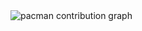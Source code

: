 <picture>
  <source media="(prefers-color-scheme: dark)" srcset="https://raw.githubusercontent.com/JLHL20/JLHL20/output/pacman-contribution-graph-dark.svg">
  <source media="(prefers-color-scheme: light)" srcset="https://raw.githubusercontent.com/JLHL20/JLHL20/output/pacman-contribution-graph.svg">
  <img alt="pacman contribution graph" src="https://raw.githubusercontent.com/JLHL20/JLHL20/output/pacman-contribution-graph.svg">
</picture>

###
